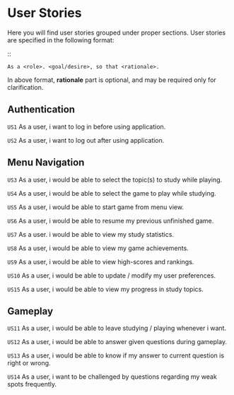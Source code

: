 User Stories
============

Here you will find user stories grouped under proper sections. User stories are specified in the following format:

::

    As a <role>. <goal/desire>, so that <rationale>.

In above format, **rationale** part is optional, and may be required only for clarification.

Authentication
--------------

```US1``` As a user, i want to log in before using application.

```US2``` As a user, i want to log out after using application.

Menu Navigation
---------------

```US3``` As a user, i would be able to select the topic(s) to study while playing.

```US4``` As a user, i would be able to select the game to play while studying.

```US5``` As a user, i would be able to start game from menu view.

```US6``` As a user, i would be able to resume my previous unfinished game.

```US7``` As a user. i would be able to view my study statistics.

```US8``` As a user, i would be able to view my game achievements.

```US9``` As a user, i would be able to view high-scores and rankings.

```US10``` As a user, i would be able to update / modify my user preferences.

```US15``` As a user, i would be able to view my progress in study topics.

Gameplay
--------

```US11``` As a user, i would be able to leave studying / playing whenever i want.

```US12``` As a user, i would be able to answer given questions during gameplay.

```US13``` As a user, i would be able to know if my answer to current question is right or wrong.

```US14``` As a user, i want to be challenged by questions regarding my weak spots frequently.

